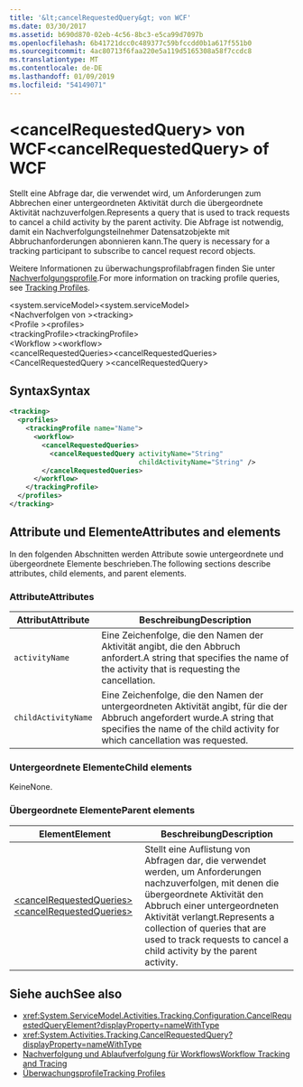 ```yaml
---
title: '&lt;cancelRequestedQuery&gt; von WCF'
ms.date: 03/30/2017
ms.assetid: b690d870-02eb-4c56-8bc3-e5ca99d7097b
ms.openlocfilehash: 6b41721dcc0c489377c59bfccdd0b1a617f551b0
ms.sourcegitcommit: 4ac80713f6faa220e5a119d5165308a58f7ccdc8
ms.translationtype: MT
ms.contentlocale: de-DE
ms.lasthandoff: 01/09/2019
ms.locfileid: "54149071"
---
```

# <a name="ltcancelrequestedquerygt-of-wcf"></a><span data-ttu-id="d2bad-102">&lt;cancelRequestedQuery&gt; von WCF</span><span class="sxs-lookup"><span data-stu-id="d2bad-102">&lt;cancelRequestedQuery&gt; of WCF</span></span>

<span data-ttu-id="d2bad-103">Stellt eine Abfrage dar, die verwendet wird, um Anforderungen zum Abbrechen einer untergeordneten Aktivität durch die übergeordnete Aktivität nachzuverfolgen.</span><span class="sxs-lookup"><span data-stu-id="d2bad-103">Represents a query that is used to track requests to cancel a child activity by the parent activity.</span></span> <span data-ttu-id="d2bad-104">Die Abfrage ist notwendig, damit ein Nachverfolgungsteilnehmer Datensatzobjekte mit Abbruchanforderungen abonnieren kann.</span><span class="sxs-lookup"><span data-stu-id="d2bad-104">The query is necessary for a tracking participant to subscribe to cancel request record objects.</span></span>  
  
<span data-ttu-id="d2bad-105">Weitere Informationen zu überwachungsprofilabfragen finden Sie unter [Nachverfolgungsprofile](../../../../../docs/framework/windows-workflow-foundation/tracking-profiles.md).</span><span class="sxs-lookup"><span data-stu-id="d2bad-105">For more information on tracking profile queries, see [Tracking Profiles](../../../../../docs/framework/windows-workflow-foundation/tracking-profiles.md).</span></span>
  
<span data-ttu-id="d2bad-106">\<system.serviceModel></span><span class="sxs-lookup"><span data-stu-id="d2bad-106">\<system.serviceModel></span></span>  
<span data-ttu-id="d2bad-107">\<Nachverfolgen von ></span><span class="sxs-lookup"><span data-stu-id="d2bad-107">\<tracking></span></span>  
<span data-ttu-id="d2bad-108">\<Profile ></span><span class="sxs-lookup"><span data-stu-id="d2bad-108">\<profiles></span></span>  
<span data-ttu-id="d2bad-109">\<trackingProfile></span><span class="sxs-lookup"><span data-stu-id="d2bad-109">\<trackingProfile></span></span>  
<span data-ttu-id="d2bad-110">\<Workflow ></span><span class="sxs-lookup"><span data-stu-id="d2bad-110">\<workflow></span></span>  
<span data-ttu-id="d2bad-111">\<cancelRequestedQueries></span><span class="sxs-lookup"><span data-stu-id="d2bad-111">\<cancelRequestedQueries></span></span>  
<span data-ttu-id="d2bad-112">\<CancelRequestedQuery ></span><span class="sxs-lookup"><span data-stu-id="d2bad-112">\<cancelRequestedQuery></span></span>  
  
## <a name="syntax"></a><span data-ttu-id="d2bad-113">Syntax</span><span class="sxs-lookup"><span data-stu-id="d2bad-113">Syntax</span></span>  
  
```xml  
<tracking>
  <profiles>
    <trackingProfile name="Name">
      <workflow>
        <cancelRequestedQueries>
          <cancelRequestedQuery activityName="String"
                                childActivityName="String" />
        </cancelRequestedQueries>
      </workflow>
    </trackingProfile>
  </profiles>
</tracking>
```  
  
## <a name="attributes-and-elements"></a><span data-ttu-id="d2bad-114">Attribute und Elemente</span><span class="sxs-lookup"><span data-stu-id="d2bad-114">Attributes and elements</span></span>

<span data-ttu-id="d2bad-115">In den folgenden Abschnitten werden Attribute sowie untergeordnete und übergeordnete Elemente beschrieben.</span><span class="sxs-lookup"><span data-stu-id="d2bad-115">The following sections describe attributes, child elements, and parent elements.</span></span>

### <a name="attributes"></a><span data-ttu-id="d2bad-116">Attribute</span><span class="sxs-lookup"><span data-stu-id="d2bad-116">Attributes</span></span>  
  
|<span data-ttu-id="d2bad-117">Attribut</span><span class="sxs-lookup"><span data-stu-id="d2bad-117">Attribute</span></span>|<span data-ttu-id="d2bad-118">Beschreibung</span><span class="sxs-lookup"><span data-stu-id="d2bad-118">Description</span></span>|  
|---------------|-----------------|  
|`activityName`|<span data-ttu-id="d2bad-119">Eine Zeichenfolge, die den Namen der Aktivität angibt, die den Abbruch anfordert.</span><span class="sxs-lookup"><span data-stu-id="d2bad-119">A string that specifies the name of the activity that is requesting the cancellation.</span></span>|  
|`childActivityName`|<span data-ttu-id="d2bad-120">Eine Zeichenfolge, die den Namen der untergeordneten Aktivität angibt, für die der Abbruch angefordert wurde.</span><span class="sxs-lookup"><span data-stu-id="d2bad-120">A string that specifies the name of the child activity for which cancellation was requested.</span></span>|  
  
### <a name="child-elements"></a><span data-ttu-id="d2bad-121">Untergeordnete Elemente</span><span class="sxs-lookup"><span data-stu-id="d2bad-121">Child elements</span></span>

<span data-ttu-id="d2bad-122">Keine</span><span class="sxs-lookup"><span data-stu-id="d2bad-122">None.</span></span>
  
### <a name="parent-elements"></a><span data-ttu-id="d2bad-123">Übergeordnete Elemente</span><span class="sxs-lookup"><span data-stu-id="d2bad-123">Parent elements</span></span>
  
|<span data-ttu-id="d2bad-124">Element</span><span class="sxs-lookup"><span data-stu-id="d2bad-124">Element</span></span>|<span data-ttu-id="d2bad-125">Beschreibung</span><span class="sxs-lookup"><span data-stu-id="d2bad-125">Description</span></span>|  
|-------------|-----------------|  
|[<span data-ttu-id="d2bad-126">\<cancelRequestedQueries></span><span class="sxs-lookup"><span data-stu-id="d2bad-126">\<cancelRequestedQueries></span></span>](cancelrequestedqueries-of-wcf.md)|<span data-ttu-id="d2bad-127">Stellt eine Auflistung von Abfragen dar, die verwendet werden, um Anforderungen nachzuverfolgen, mit denen die übergeordnete Aktivität den Abbruch einer untergeordneten Aktivität verlangt.</span><span class="sxs-lookup"><span data-stu-id="d2bad-127">Represents a collection of queries that are used to track requests to cancel a child activity by the parent activity.</span></span>|  
  
## <a name="see-also"></a><span data-ttu-id="d2bad-128">Siehe auch</span><span class="sxs-lookup"><span data-stu-id="d2bad-128">See also</span></span>  

- <xref:System.ServiceModel.Activities.Tracking.Configuration.CancelRequestedQueryElement?displayProperty=nameWithType>
- <xref:System.Activities.Tracking.CancelRequestedQuery?displayProperty=nameWithType>
- [<span data-ttu-id="d2bad-129">Nachverfolgung und Ablaufverfolgung für Workflows</span><span class="sxs-lookup"><span data-stu-id="d2bad-129">Workflow Tracking and Tracing</span></span>](../../../../../docs/framework/windows-workflow-foundation/workflow-tracking-and-tracing.md)
- [<span data-ttu-id="d2bad-130">Überwachungsprofile</span><span class="sxs-lookup"><span data-stu-id="d2bad-130">Tracking Profiles</span></span>](../../../../../docs/framework/windows-workflow-foundation/tracking-profiles.md)
